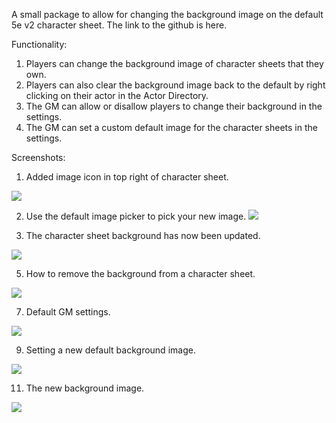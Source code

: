 A small package to allow for changing the background image on the default 5e v2 character sheet. The link to the github is here.

Functionality:

1. Players can change the background image of character sheets that they own. 
2. Players can also clear the background image back to the default by right clicking on their actor in the Actor Directory.
3. The GM can allow or disallow players to change their background in the settings.
4. The GM can set a custom default image for the character sheets in the settings.

Screenshots:

1. Added image icon in top right of character sheet.

![](https://github.com/kckoch/foundryvtt-change-background-image/blob/0e55eda4f25588284587d5123568237d2c4e4c4f/images/BI%201.png)

2. Use the default image picker to pick your new image.
![](https://github.com/kckoch/foundryvtt-change-background-image/blob/0e55eda4f25588284587d5123568237d2c4e4c4f/images/BI%202.png)

3. The character sheet background has now been updated.
   
![](https://github.com/kckoch/foundryvtt-change-background-image/blob/0e55eda4f25588284587d5123568237d2c4e4c4f/images/BI%203.png)

5. How to remove the background from a character sheet.
   
![](https://github.com/kckoch/foundryvtt-change-background-image/blob/0e55eda4f25588284587d5123568237d2c4e4c4f/images/BI%204.png)

7. Default GM settings.
   
![](https://github.com/kckoch/foundryvtt-change-background-image/blob/0e55eda4f25588284587d5123568237d2c4e4c4f/images/BI%205.png)

9. Setting a new default background image.
    
![](https://github.com/kckoch/foundryvtt-change-background-image/blob/0e55eda4f25588284587d5123568237d2c4e4c4f/images/BI%206.png)

11. The new background image.
    
![](https://github.com/kckoch/foundryvtt-change-background-image/blob/0e55eda4f25588284587d5123568237d2c4e4c4f/images/BI%207.png)
